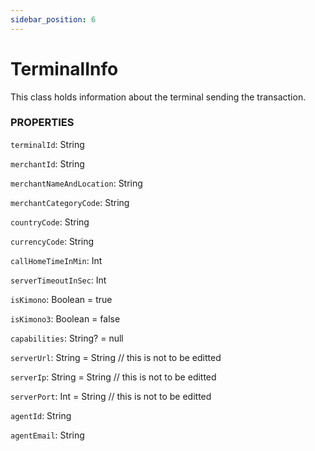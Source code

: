 ```yaml
---
sidebar_position: 6
---
```


# TerminalInfo

This class holds information about the terminal sending the transaction.

### PROPERTIES

  `terminalId`: String

  `merchantId`: String

  `merchantNameAndLocation`: String

  `merchantCategoryCode`: String

  `countryCode`: String

  `currencyCode`: String

  `callHomeTimeInMin`: Int

  `serverTimeoutInSec`: Int

  `isKimono`: Boolean = true

  `isKimono3`: Boolean = false

  `capabilities`: String? = null

  `serverUrl`: String = String // this is not to be editted

  `serverIp`: String = String  // this is not to be editted

  `serverPort`: Int = String  // this is not to be editted

  `agentId`: String

  `agentEmail`: String
